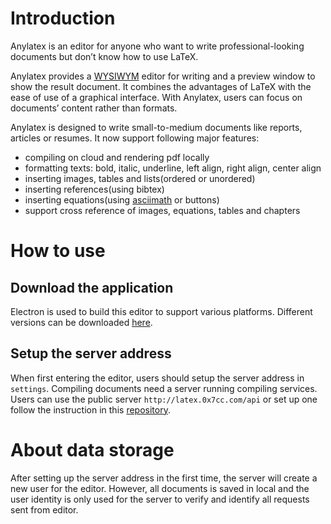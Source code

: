 # Introduction

Anylatex is an editor for anyone who want to write professional-looking documents but don’t know how to use LaTeX. 

Anylatex provides a [WYSIWYM][1] editor for writing and a preview window to show the result document. It combines the advantages of LaTeX with the ease of use of a graphical interface. With Anylatex, users can focus on documents’ content rather than formats.

Anylatex is designed to write small-to-medium documents like reports, articles or resumes. It now support following major features:
- compiling on cloud and rendering pdf locally 
- formatting texts: bold, italic, underline, left align, right align, center align
- inserting images, tables and lists(ordered or unordered)
- inserting references(using bibtex)
- inserting equations(using [asciimath][2] or buttons)
- support cross reference of images, equations, tables and chapters

# How to use

## Download the application
Electron is used to build this editor to support various platforms. Different versions can be downloaded [here][3].

## Setup the server address
When first entering the editor, users should setup the server address in `settings`.
Compiling documents need a server running compiling services. Users can use the public server `http://latex.0x7cc.com/api` or set up one follow the instruction in this [repository][4].

# About data storage

After setting up the server address in the first time, the server will create a new user for the editor. However, all documents is saved in local and the user identity is only used for the server to verify and identify all requests sent from editor.

[1]:	https://en.wikipedia.org/wiki/WYSIWYM
[2]:	http://asciimath.org
[3]:	https://github.com/anylatex/anylatex/releases
[4]:	https://github.com/anylatex/backend